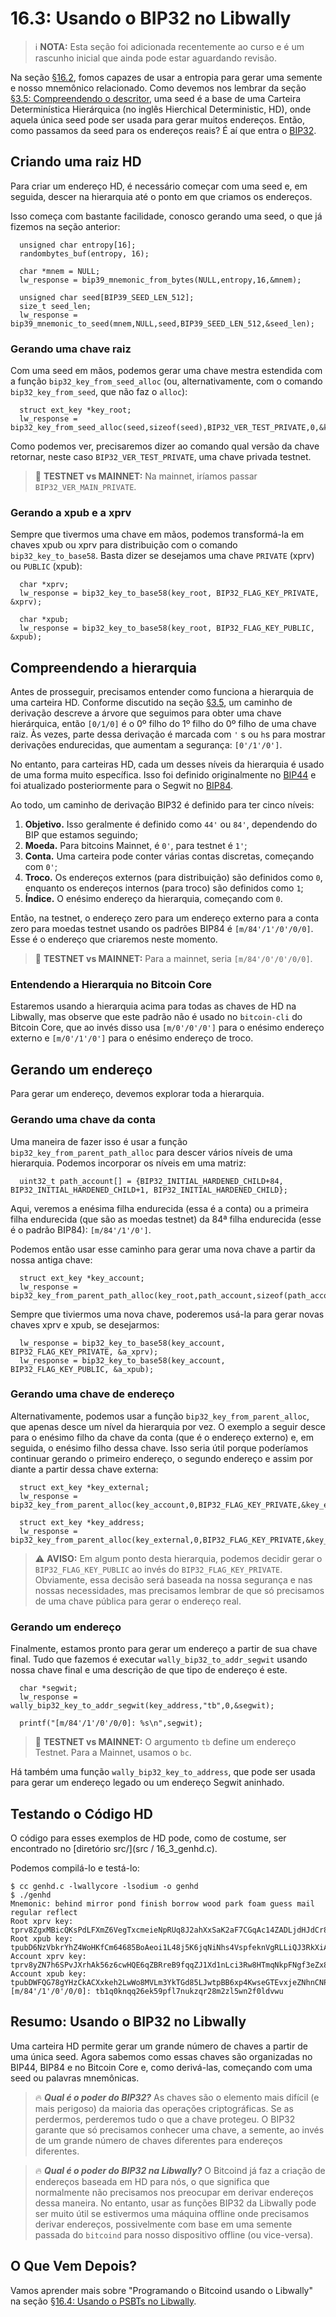 # 16.3: Usando o BIP32 no Libwally

> :information_source: **NOTA:** Esta seção foi adicionada recentemente ao curso e é um rascunho inicial que ainda pode estar aguardando revisão.

Na seção [§16.2](16_2_Using_BIP39_in_Libwally.md), fomos capazes de usar a entropia para gerar uma semente e nosso mnemônico relacionado. Como devemos nos lembrar da seção [§3.5: Compreendendo o descritor](03_5_Understanding_the_Descriptor.md), uma seed é a base de uma Carteira Determinística Hierárquica (no inglês Hierchical Deterministic, HD), onde aquela única seed pode ser usada para gerar muitos endereços. Então, como passamos da seed para os endereços reais? É aí que entra o [BIP32](https://en.bitcoin.it/wiki/BIP_0032).

## Criando uma raiz HD

Para criar um endereço HD, é necessário começar com uma seed e, em seguida, descer na hierarquia até o ponto em que criamos os endereços.

Isso começa com bastante facilidade, conosco gerando uma seed, o que já fizemos na seção anterior:
```
  unsigned char entropy[16];  
  randombytes_buf(entropy, 16);

  char *mnem = NULL;
  lw_response = bip39_mnemonic_from_bytes(NULL,entropy,16,&mnem);
  
  unsigned char seed[BIP39_SEED_LEN_512];
  size_t seed_len;  
  lw_response = bip39_mnemonic_to_seed(mnem,NULL,seed,BIP39_SEED_LEN_512,&seed_len);
```
### Gerando uma chave raiz

Com uma seed em mãos, podemos gerar uma chave mestra estendida com a função `bip32_key_from_seed_alloc` (ou, alternativamente, com o comando `bip32_key_from_seed`, que não faz o `alloc`):
```
  struct ext_key *key_root;  
  lw_response = bip32_key_from_seed_alloc(seed,sizeof(seed),BIP32_VER_TEST_PRIVATE,0,&key_root);
```
Como podemos ver, precisaremos dizer ao comando qual versão da chave retornar, neste caso `BIP32_VER_TEST_PRIVATE`, uma chave privada testnet.

> :link: **TESTNET vs MAINNET:** Na mainnet, iríamos passar `BIP32_VER_MAIN_PRIVATE`.

### Gerando a xpub e a xprv

Sempre que tivermos uma chave em mãos, podemos transformá-la em chaves xpub ou xprv para distribuição com o comando `bip32_key_to_base58`. Basta dizer se desejamos uma chave `PRIVATE` (xprv) ou `PUBLIC` (xpub):
```
  char *xprv;
  lw_response = bip32_key_to_base58(key_root, BIP32_FLAG_KEY_PRIVATE, &xprv);

  char *xpub;  
  lw_response = bip32_key_to_base58(key_root, BIP32_FLAG_KEY_PUBLIC, &xpub);
```

## Compreendendo a hierarquia

Antes de prosseguir, precisamos entender como funciona a hierarquia de uma carteira HD. Conforme discutido na seção [§3.5](03_5_Understanding_the_Descriptor.md), um caminho de derivação descreve a árvore que seguimos para obter uma chave hierárquica, então `[0/1/0]` é o 0º filho do 1º filho do 0º filho de uma chave raiz. Às vezes, parte dessa derivação é marcada com `'` s ou `h`s para mostrar derivações endurecidas, que aumentam a segurança: `[0'/1'/0']`.

No entanto, para carteiras HD, cada um desses níveis da hierarquia é usado de uma forma muito específica. Isso foi definido originalmente no [BIP44](https://github.com/bitcoin/bips/blob/master/bip-0044.mediawiki) e foi atualizado posteriormente para o Segwit no [BIP84](https://github.com/bitcoin/bips/blob/master/bip-0084.mediawiki).

Ao todo, um caminho de derivação BIP32 é definido para ter cinco níveis:

1. **Objetivo.** Isso geralmente é definido como `44'` ou `84'`, dependendo do BIP que estamos seguindo;
2. **Moeda.** Para bitcoins Mainnet, é `0'`, para testnet é `1'`;
3. **Conta.** Uma carteira pode conter várias contas discretas, começando com `0'`;
4. **Troco.** Os endereços externos (para distribuição) são definidos como `0`, enquanto os endereços internos (para troco) são definidos como `1`;
5. **Índice.** O enésimo endereço da hierarquia, começando com `0`.

Então, na testnet, o endereço zero para um endereço externo para a conta zero para moedas testnet usando os padrões BIP84 é `[m/84'/1'/0'/0/0]`. Esse é o endereço que criaremos neste momento.

> :link: **TESTNET vs MAINNET:** Para a mainnet, seria `[m/84'/0'/0'/0/0]`.

### Entendendo a Hierarquia no Bitcoin Core

Estaremos usando a hierarquia acima para todas as chaves de HD na Libwally, mas observe que este padrão não é usado no `bitcoin-cli` do Bitcoin Core, que ao invés disso usa `[m/0'/0'/0']` para o enésimo endereço externo e `[m/0'/1'/0']` para o enésimo endereço de troco.

## Gerando um endereço

Para gerar um endereço, devemos explorar toda a hierarquia.

### Gerando uma chave da conta

Uma maneira de fazer isso é usar a função `bip32_key_from_parent_path_alloc` para descer vários níveis de uma hierarquia. Podemos incorporar os níveis em uma matriz:
```
  uint32_t path_account[] = {BIP32_INITIAL_HARDENED_CHILD+84, BIP32_INITIAL_HARDENED_CHILD+1, BIP32_INITIAL_HARDENED_CHILD};
```
Aqui, veremos a enésima filha endurecida (essa é a conta) ou a primeira filha endurecida (que são as moedas testnet) da 84ª filha endurecida (esse é o padrão BIP84): `[m/84'/1'/0']`.

Podemos então usar esse caminho para gerar uma nova chave a partir da nossa antiga chave:
```
  struct ext_key *key_account;
  lw_response = bip32_key_from_parent_path_alloc(key_root,path_account,sizeof(path_account),BIP32_FLAG_KEY_PRIVATE,&key_account);
```
Sempre que tiviermos uma nova chave, poderemos usá-la para gerar novas chaves xprv e xpub, se desejarmos:
```
  lw_response = bip32_key_to_base58(key_account, BIP32_FLAG_KEY_PRIVATE, &a_xprv);
  lw_response = bip32_key_to_base58(key_account, BIP32_FLAG_KEY_PUBLIC, &a_xpub);
```

### Gerando uma chave de endereço

Alternativamente, podemos usar a função `bip32_key_from_parent_alloc`, que apenas desce um nível da hierarquia por vez. O exemplo a seguir desce para o enésimo filho da chave da conta (que é o endereço externo) e, em seguida, o enésimo filho dessa chave. Isso seria útil porque poderíamos continuar gerando o primeiro endereço, o segundo endereço e assim por diante a partir dessa chave externa:
```
  struct ext_key *key_external;  
  lw_response = bip32_key_from_parent_alloc(key_account,0,BIP32_FLAG_KEY_PRIVATE,&key_external);

  struct ext_key *key_address;  
  lw_response = bip32_key_from_parent_alloc(key_external,0,BIP32_FLAG_KEY_PRIVATE,&key_address);
```
> :warning: **AVISO:** Em algum ponto desta hierarquia, podemos decidir gerar o `BIP32_FLAG_KEY_PUBLIC` ao invés do `BIP32_FLAG_KEY_PRIVATE`. Obviamente, essa decisão será baseada na nossa segurança e nas nossas necessidades, mas precisamos lembrar de que só precisamos de uma chave pública para gerar o endereço real.

### Gerando um endereço

Finalmente, estamos pronto para gerar um endereço a partir de sua chave final. Tudo que fazemos é executar `wally_bip32_to_addr_segwit` usando nossa chave final e uma descrição de que tipo de endereço é este.
```
  char *segwit;
  lw_response = wally_bip32_key_to_addr_segwit(key_address,"tb",0,&segwit);

  printf("[m/84'/1'/0'/0/0]: %s\n",segwit);
```  

> :link: **TESTNET vs MAINNET:** O argumento `tb` define um endereço Testnet. Para a Mainnet, usamos o `bc`.

Há também uma função `wally_bip32_key_to_address`, que pode ser usada para gerar um endereço legado ou um endereço Segwit aninhado.

## Testando o Código HD

O código para esses exemplos de HD pode, como de costume, ser encontrado no [diretório src/](src / 16_3_genhd.c).

Podemos compilá-lo e testá-lo:
```
$ cc genhd.c -lwallycore -lsodium -o genhd
$ ./genhd
Mnemonic: behind mirror pond finish borrow wood park foam guess mail regular reflect
Root xprv key: tprv8ZgxMBicQKsPdLFXmZ6VegTxcmeieNpRUq8J2ahXxSaK2aF7CGqAc14ZADLjdHJdCr8oR2Zng9YH1x1A7EBaajQLVGNtxc4YpFejdE3wyj8
Root xpub key: tpubD6NzVbkrYhZ4WoHKfCm64685BoAeoi1L48j5K6jqNiNhs4VspfeknVgRLLiQJ3RkXiA9VxguUjmEwobtmrXNbhXsPHfm9W5HJR9DKRGaGJ2
Account xprv key: tprv8yZN7h6SPvJXrhAk56z6cwHQE6qZBRreB9fqqZJ1Xd1nLci3Rw8HTmqNkpFNgf3eZx8hYzhFWafUhHSt3HgF13aHvCE6kveS7gZAyfQwMDi
Account xpub key: tpubDWFQG78gYHzCkACXxkeh2LwWo8MVLm3YkTGd85LJwtpBB6xp4KwseGTEvxjeZNhnCNPdfZqRcgcZZAka4tD3xGS2J53WKHPMRhG357VKsqT
[m/84'/1'/0'/0/0]: tb1q0knqq26ek59pfl7nukzqr28m2zl5wn2f0ldvwu
```

## Resumo: Usando o BIP32 no Libwally

Uma carteira HD permite gerar um grande número de chaves a partir de uma única seed. Agora sabemos como essas chaves são organizadas no BIP44, BIP84 e no Bitcoin Core e, como derivá-las, começando com uma seed ou palavras mnemônicas.

> :fire: ***Qual é o poder do BIP32?*** As chaves são o elemento mais difícil (e mais perigoso) da maioria das operações criptográficas. Se as perdermos, perderemos tudo o que a chave protegeu. O BIP32 garante que só precisamos conhecer uma chave, a semente, ao invés de um grande número de chaves diferentes para endereços diferentes.

> :fire: ***Qual é o poder do BIP32 na Libwally?*** O Bitcoind já faz a criação de endereços baseada em HD para nós, o que significa que normalmente não precisamos nos preocupar em derivar endereços dessa maneira. No entanto, usar as funções BIP32 da Libwally pode ser muito útil se estivermos uma máquina offline onde precisamos derivar endereços, possivelmente com base em uma semente passada do `bitcoind` para nosso dispositivo offline (ou vice-versa).

## O Que Vem Depois?

Vamos aprender mais sobre "Programando o Bitcoind usando o Libwally" na seção [§16.4: Usando o PSBTs no Libwally](16_4_Using_PSBTs_in_Libwally.md).